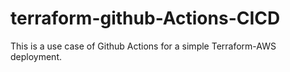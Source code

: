 # terraform-github-Actions-CICD
This is a use case of Github Actions for a simple Terraform-AWS deployment.
